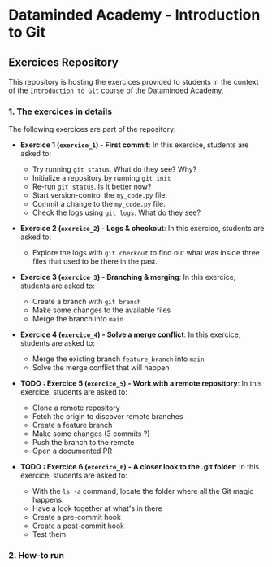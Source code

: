 # Dataminded Academy - Introduction to Git
## Exercices Repository

This repository is hosting the exercices provided to students in the context of the `Introduction to Git` course of the Dataminded Academy.

### 1. The exercices in details

The following exercices are part of the repository:

* **Exercice 1 (`exercice_1`) - First commit**: In this exercice, students are asked to:
    * Try running `git status`. What do they see? Why?
    * Initialize a repository by running `git init`
    * Re-run `git status`. Is it better now?
    * Start version-control the `my_code.py` file.
    * Commit a change to the `my_code.py` file.
    * Check the logs using `git logs`. What do they see?

* **Exercice 2 (`exercice_2`) - Logs & checkout**: In this exercice, students are asked to:
    * Explore the logs with `git checkout` to find out what was inside three files that used to be there in the past.

* **Exercice 3 (`exercice_3`) - Branching & merging**: In this exercice, students are asked to:
    * Create a branch with `git branch`
    * Make some changes to the available files
    * Merge the branch into `main`

* **Exercice 4 (`exercice_4`) - Solve a merge conflict**: In this exercice, students are asked to:
    * Merge the existing branch `feature_branch` into `main`
    * Solve the merge conflict that will happen

* **TODO : Exercice 5 (`exercice_5`) - Work with a remote repository**: In this exercice, students are asked to:
    * Clone a remote repository
    * Fetch the origin to discover remote branches
    * Create a feature branch
    * Make some changes (3 commits ?)
    * Push the branch to the remote
    * Open a documented PR

* **TODO : Exercice 6 (`exercice_6`) - A closer look to the .git folder**: In this exercice, students are asked to:
    * With the `ls -a` command, locate the folder where all the Git magic happens.
    * Have a look together at what's in there
    * Create a pre-commit hook
    * Create a post-commit hook
    * Test them

### 2. How-to run 